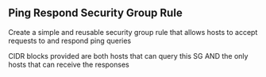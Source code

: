 ## Ping Respond Security Group Rule

Create a simple and reusable security group rule that allows
hosts to accept requests to and respond ping queries

CIDR blocks provided are both hosts that can query this SG
AND the only hosts that can receive the responses

